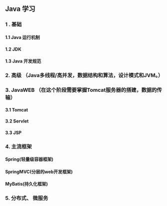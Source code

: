 <!--``
 * @Author: heywc “1842347744@qq.com”
 * @Date: 2022-07-25 17:50:17
 * @LastEditors: heywc “1842347744@qq.com”
 * @LastEditTime: 2022-07-25 18:06:47
 * @FilePath: /javaDemo/README.md
 * @Description: 这是默认设置,请设置`customMade`, 打开koroFileHeader查看配置 进行设置: https://github.com/OBKoro1/koro1FileHeader/wiki/%E9%85%8D%E7%BD%AE
-->
## Java 学习

###  1 . 基础

#### 1.1 Java 运行机制
#### 1.2 JDK 
#### 1.3 Java 开发规范

###  2. 高级 （Java多线程/高并发，数据结构和算法，设计模式和JVM。）


### 3. JavaWEB （在这个阶段需要掌握Tomcat服务器的搭建，数据的传输）

#### 3.1 Tomcat
#### 3.2 Servlet
#### 3.3 JSP


### 4. 主流框架

#### Spring(轻量级容器框架)
#### SpringMVC(分层的web开发框架)
#### MyBatis(持久化框架)

### 5. 分布式、 微服务